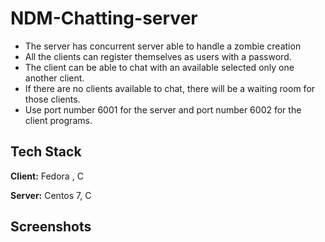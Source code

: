 
# NDM-Chatting-server
 - The server has concurrent server able to handle a zombie creation
 - All the clients can register themselves as users with a password.
 - The client can be able to chat with an available selected only one another client.
 - If there are no clients available to chat, there will be a waiting room for those clients.
  - Use port number 6001 for the server and port number 6002 for the client programs.
 

## Tech Stack

**Client:** Fedora , C

**Server:** Centos 7, C


## Screenshots


